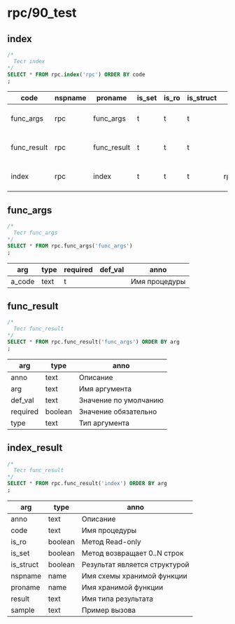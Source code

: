 #  rpc/90_test
## index

```sql
/*
  Тест index
*/
SELECT * FROM rpc.index('rpc') ORDER BY code
;
```
|   code     | nspname |   proname   | is_set | is_ro | is_struct |    result    |             anno              |         sample          
|------------|---------|-------------|--------|-------|-----------|--------------|-------------------------------|-------------------------
|func_args   | rpc     | func_args   | t      | t     | t         |              | Описание аргументов процедуры | {"a_code": "func_args"}
|func_result | rpc     | func_result | t      | t     | t         |              | Описание результата процедуры | {"a_code": "func_args"}
|index       | rpc     | index       | t      | t     | t         | rpc.func_def | Список описаний процедур      | 

## func_args

```sql
/*
  Тест func_args
*/
SELECT * FROM rpc.func_args('func_args')
;
```
| arg   | type | required | def_val |     anno      
|-------|------|----------|---------|---------------
|a_code | text | t        |         | Имя процедуры

## func_result

```sql
/*
  Тест func_result
*/
SELECT * FROM rpc.func_result('func_args') ORDER BY arg
;
```
|  arg    |  type   |         anno          
|---------|---------|-----------------------
|anno     | text    | Описание
|arg      | text    | Имя аргумента
|def_val  | text    | Значение по умолчанию
|required | boolean | Значение обязательно
|type     | text    | Тип аргумента

## index_result

```sql
/*
  Тест func_result
*/
SELECT * FROM rpc.func_result('index') ORDER BY arg
;
```
|   arg    |  type   |             anno              
|----------|---------|-------------------------------
|anno      | text    | Описание
|code      | text    | Имя процедуры
|is_ro     | boolean | Метод Read-only
|is_set    | boolean | Метод возвращает 0..N строк
|is_struct | boolean | Результат является структурой
|nspname   | name    | Имя схемы хранимой функции
|proname   | name    | Имя хранимой функции
|result    | text    | Имя типа результата
|sample    | text    | Пример вызова

